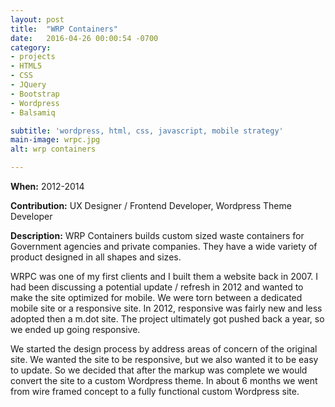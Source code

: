 ```yaml
---
layout: post
title:  "WRP Containers"
date:   2016-04-26 00:00:54 -0700
category:
- projects
- HTML5
- CSS
- JQuery
- Bootstrap
- Wordpress
- Balsamiq

subtitle: 'wordpress, html, css, javascript, mobile strategy'
main-image: wrpc.jpg
alt: wrp containers

---
```


**When:** 2012-2014

**Contribution:** UX Designer / Frontend Developer, Wordpress Theme Developer

**Description:** WRP Containers builds custom sized waste containers for Government agencies and private companies.  They have a wide variety of product designed in all shapes and sizes.

WRPC was one of my first clients and I built them a website back in 2007.  I had been discussing a potential update / refresh in 2012 and wanted to make the site optimized for mobile.  We were torn between a dedicated mobile site or a responsive site.  In 2012, responsive was fairly new and less adopted then a m.dot site. The project ultimately got pushed back a year, so we ended up going responsive.

We started the design process by address areas of concern of the original site.  We wanted the site to be responsive, but we also wanted it to be easy to update.  So we decided that after the markup was complete we would convert the site to a custom Wordpress theme.   In about 6 months we went from wire framed concept to a fully functional custom Wordpress site.
